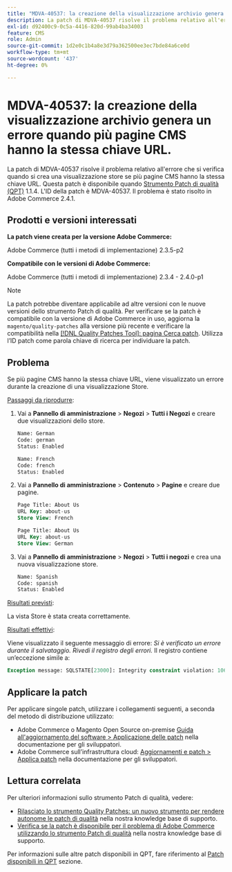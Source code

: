 ```yaml
---
title: "MDVA-40537: la creazione della visualizzazione archivio genera un errore quando più pagine CMS hanno la stessa chiave URL."
description: La patch di MDVA-40537 risolve il problema relativo all'errore che si verifica quando si crea una visualizzazione store se più pagine CMS hanno la stessa chiave URL. Questa patch è disponibile quando è installato [Quality Patches Tool (QPT)](https://devdocs.magento.com/guides/v2.4/comp-mgr/patching.html#mqp) 1.1.4. L'ID della patch è MDVA-40537. Il problema è stato risolto in Adobe Commerce 2.4.1.
exl-id: d92400c9-0c5a-4416-820d-99ab4ba34003
feature: CMS
role: Admin
source-git-commit: 1d2e0c1b4a8e3d79a362500ee3ec7bde84a6ce0d
workflow-type: tm+mt
source-wordcount: '437'
ht-degree: 0%

---
```


# MDVA-40537: la creazione della visualizzazione archivio genera un errore quando più pagine CMS hanno la stessa chiave URL.

La patch di MDVA-40537 risolve il problema relativo all&#39;errore che si verifica quando si crea una visualizzazione store se più pagine CMS hanno la stessa chiave URL. Questa patch è disponibile quando [Strumento Patch di qualità (QPT)](https://devdocs.magento.com/guides/v2.4/comp-mgr/patching.html#mqp) 1.1.4. L&#39;ID della patch è MDVA-40537. Il problema è stato risolto in Adobe Commerce 2.4.1.

## Prodotti e versioni interessati

**La patch viene creata per la versione Adobe Commerce:**

Adobe Commerce (tutti i metodi di implementazione) 2.3.5-p2

**Compatibile con le versioni di Adobe Commerce:**

Adobe Commerce (tutti i metodi di implementazione) 2.3.4 - 2.4.0-p1

>[!NOTE]
>
>La patch potrebbe diventare applicabile ad altre versioni con le nuove versioni dello strumento Patch di qualità. Per verificare se la patch è compatibile con la versione di Adobe Commerce in uso, aggiorna la `magento/quality-patches` alla versione più recente e verificare la compatibilità nella [[!DNL Quality Patches Tool]: pagina Cerca patch](https://devdocs.magento.com/quality-patches/tool.html#patch-grid). Utilizza l’ID patch come parola chiave di ricerca per individuare la patch.


## Problema

Se più pagine CMS hanno la stessa chiave URL, viene visualizzato un errore durante la creazione di una visualizzazione Store.

<u>Passaggi da riprodurre</u>:

1. Vai a **Pannello di amministrazione** > **Negozi** > **Tutti i Negozi** e creare due visualizzazioni dello store.

   ```sql
   Name: German
   Code: german
   Status: Enabled
   ```

   ```sql
   Name: French
   Code: french
   Status: Enabled
   ```

1. Vai a **Pannello di amministrazione** > **Contenuto** > **Pagine** e creare due pagine.

   ```sql
   Page Title: About Us
   URL Key: about-us
   Store View: French
   ```

   ```sql
   Page Title: About Us
   URL Key: about-us
   Store View: German
   ```

1. Vai a **Pannello di amministrazione** > **Negozi** > **Tutti i negozi** e crea una nuova visualizzazione store.

   ```sql
   Name: Spanish
   Code: spanish
   Status: Enabled
   ```

<u>Risultati previsti</u>:

La vista Store è stata creata correttamente.

<u>Risultati effettivi</u>:

Viene visualizzato il seguente messaggio di errore: *Si è verificato un errore durante il salvataggio. Rivedi il registro degli errori.* Il registro contiene un’eccezione simile a:

```sql
Exception message: SQLSTATE[23000]: Integrity constraint violation: 1062 Duplicate entry 'about-us-4' for key 'URL_REWRITE_REQUEST_PATH_STORE_ID', query was: INSERT  INTO }}url_rewrite{{ (}}redirect_type{{,}}is_autogenerated{{,}}metadata{{,}}description{{,}}store_id{{,}}entity_type{{,}}entity_id{{,}}request_path{{,}}target_path{{) VALUES (?, ?, ?, ?, ?, ?, ?, ?, ?), (?, ?, ?, ?, ?, ?, ?, ?, ?), (?, ?, ?, ?, ?, ?, ?, ?, ?), (?, ?, ?, ?, ?, ?, ?, ?, ?), (?, ?, ?, ?, ?, ?, ?, ?, ?), (?, ?, ?, ?, ?, ?, ?, ?, ?)
```

## Applicare la patch

Per applicare singole patch, utilizzare i collegamenti seguenti, a seconda del metodo di distribuzione utilizzato:

* Adobe Commerce o Magento Open Source on-premise [Guida all&#39;aggiornamento del software > Applicazione delle patch](https://devdocs.magento.com/guides/v2.4/comp-mgr/patching/mqp.html) nella documentazione per gli sviluppatori.
* Adobe Commerce sull’infrastruttura cloud: [Aggiornamenti e patch > Applica patch](https://devdocs.magento.com/cloud/project/project-patch.html) nella documentazione per gli sviluppatori.

## Lettura correlata

Per ulteriori informazioni sullo strumento Patch di qualità, vedere:

* [Rilasciato lo strumento Quality Patches: un nuovo strumento per rendere autonome le patch di qualità](/help/announcements/adobe-commerce-announcements/magento-quality-patches-released-new-tool-to-self-serve-quality-patches.md) nella nostra knowledge base di supporto.
* [Verifica se la patch è disponibile per il problema di Adobe Commerce utilizzando lo strumento Patch di qualità](/help/support-tools/patches-available-in-qpt-tool/check-patch-for-magento-issue-with-magento-quality-patches.md) nella nostra knowledge base di supporto.

Per informazioni sulle altre patch disponibili in QPT, fare riferimento al [Patch disponibili in QPT](https://support.magento.com/hc/en-us/sections/360010506631-Patches-available-in-QPT-tool-) sezione.
